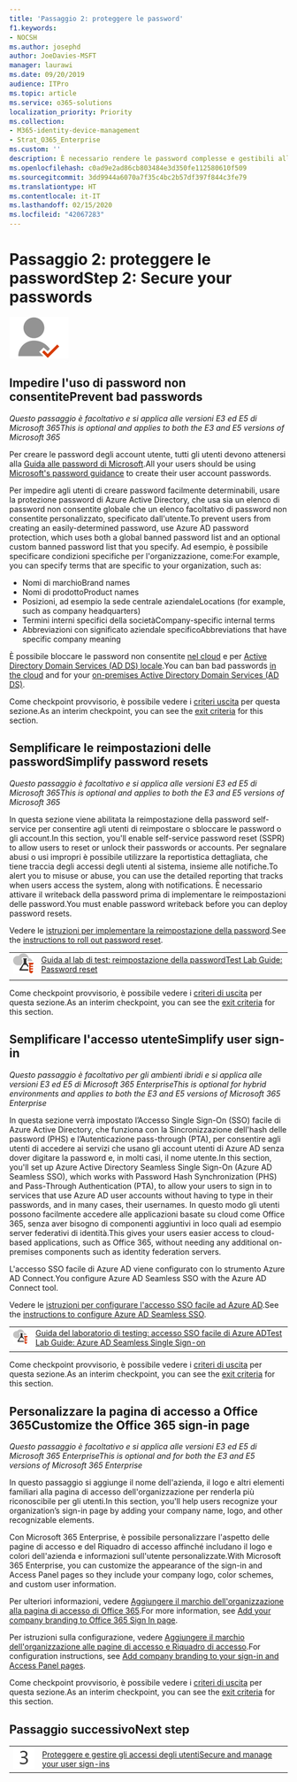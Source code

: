```yaml
---
title: 'Passaggio 2: proteggere le password'
f1.keywords:
- NOCSH
ms.author: josephd
author: JoeDavies-MSFT
manager: laurawi
ms.date: 09/20/2019
audience: ITPro
ms.topic: article
ms.service: o365-solutions
localization_priority: Priority
ms.collection:
- M365-identity-device-management
- Strat_O365_Enterprise
ms.custom: ''
description: È necessario rendere le password complesse e gestibili all'interno dell'organizzazione.
ms.openlocfilehash: c0ad9e2ad86cb803484e3d350fe112580610f509
ms.sourcegitcommit: 3dd9944a6070a7f35c4bc2b57df397f844c3fe79
ms.translationtype: HT
ms.contentlocale: it-IT
ms.lasthandoff: 02/15/2020
ms.locfileid: "42067283"
---
```

# <a name="step-2-secure-your-passwords"></a><span data-ttu-id="11ba6-103">Passaggio 2: proteggere le password</span><span class="sxs-lookup"><span data-stu-id="11ba6-103">Step 2: Secure your passwords</span></span>

![Fase 2: identità](../media/deploy-foundation-infrastructure/identity_icon-small.png)

<a name="identity-password-prot"></a>
## <a name="prevent-bad-passwords"></a><span data-ttu-id="11ba6-105">Impedire l'uso di password non consentite</span><span class="sxs-lookup"><span data-stu-id="11ba6-105">Prevent bad passwords</span></span>

<span data-ttu-id="11ba6-106">*Questo passaggio è facoltativo e si applica alle versioni E3 ed E5 di Microsoft 365*</span><span class="sxs-lookup"><span data-stu-id="11ba6-106">*This is optional and applies to both the E3 and E5 versions of Microsoft 365*</span></span>

<span data-ttu-id="11ba6-107">Per creare le password degli account utente, tutti gli utenti devono attenersi alla [Guida alle password di Microsoft](https://www.microsoft.com/research/publication/password-guidance/).</span><span class="sxs-lookup"><span data-stu-id="11ba6-107">All your users should be using [Microsoft's password guidance](https://www.microsoft.com/research/publication/password-guidance/) to create their user account passwords.</span></span>

<span data-ttu-id="11ba6-108">Per impedire agli utenti di creare password facilmente determinabili, usare la protezione password di Azure Active Directory, che usa sia un elenco di password non consentite globale che un elenco facoltativo di password non consentite personalizzato, specificato dall'utente.</span><span class="sxs-lookup"><span data-stu-id="11ba6-108">To prevent users from creating an easily-determined password, use Azure AD password protection, which uses both a global banned password list and an optional custom banned password list that you specify.</span></span> <span data-ttu-id="11ba6-109">Ad esempio, è possibile specificare condizioni specifiche per l'organizzazione, come:</span><span class="sxs-lookup"><span data-stu-id="11ba6-109">For example, you can specify terms that are specific to your organization, such as:</span></span>

- <span data-ttu-id="11ba6-110">Nomi di marchio</span><span class="sxs-lookup"><span data-stu-id="11ba6-110">Brand names</span></span>
- <span data-ttu-id="11ba6-111">Nomi di prodotto</span><span class="sxs-lookup"><span data-stu-id="11ba6-111">Product names</span></span>
- <span data-ttu-id="11ba6-112">Posizioni, ad esempio la sede centrale aziendale</span><span class="sxs-lookup"><span data-stu-id="11ba6-112">Locations (for example, such as company headquarters)</span></span>
- <span data-ttu-id="11ba6-113">Termini interni specifici della società</span><span class="sxs-lookup"><span data-stu-id="11ba6-113">Company-specific internal terms</span></span>
- <span data-ttu-id="11ba6-114">Abbreviazioni con significato aziendale specifico</span><span class="sxs-lookup"><span data-stu-id="11ba6-114">Abbreviations that have specific company meaning</span></span>

<span data-ttu-id="11ba6-115">È possibile bloccare le password non consentite [nel cloud](https://docs.microsoft.com/azure/active-directory/authentication/concept-password-ban-bad) e per [Active Directory Domain Services (AD DS) locale](https://docs.microsoft.com/azure/active-directory/authentication/concept-password-ban-bad-on-premises).</span><span class="sxs-lookup"><span data-stu-id="11ba6-115">You can ban bad passwords [in the cloud](https://docs.microsoft.com/azure/active-directory/authentication/concept-password-ban-bad) and for your [on-premises Active Directory Domain Services (AD DS)](https://docs.microsoft.com/azure/active-directory/authentication/concept-password-ban-bad-on-premises).</span></span>

<span data-ttu-id="11ba6-116">Come checkpoint provvisorio, è possibile vedere i [criteri uscita](identity-exit-criteria.md#crit-password-prot) per questa sezione.</span><span class="sxs-lookup"><span data-stu-id="11ba6-116">As an interim checkpoint, you can see the [exit criteria](identity-exit-criteria.md#crit-password-prot) for this section.</span></span>

<a name="identity-pw-reset"></a>
## <a name="simplify-password-resets"></a><span data-ttu-id="11ba6-117">Semplificare le reimpostazioni delle password</span><span class="sxs-lookup"><span data-stu-id="11ba6-117">Simplify password resets</span></span>

<span data-ttu-id="11ba6-118">*Questo passaggio è facoltativo e si applica alle versioni E3 ed E5 di Microsoft 365*</span><span class="sxs-lookup"><span data-stu-id="11ba6-118">*This is optional and applies to both the E3 and E5 versions of Microsoft 365*</span></span>

<span data-ttu-id="11ba6-119">In questa sezione viene abilitata la reimpostazione della password self-service per consentire agli utenti di reimpostare o sbloccare le password o gli account.</span><span class="sxs-lookup"><span data-stu-id="11ba6-119">In this section, you'll enable self-service password reset (SSPR) to allow users to reset or unlock their passwords or accounts.</span></span> <span data-ttu-id="11ba6-120">Per segnalare abusi o usi impropri è possibile utilizzare la reportistica dettagliata, che tiene traccia degli accessi degli utenti al sistema, insieme alle notifiche.</span><span class="sxs-lookup"><span data-stu-id="11ba6-120">To alert you to misuse or abuse, you can use the detailed reporting that tracks when users access the system, along with notifications.</span></span> <span data-ttu-id="11ba6-121">È necessario attivare il writeback della password prima di implementare le reimpostazioni delle password.</span><span class="sxs-lookup"><span data-stu-id="11ba6-121">You must enable password writeback before you can deploy password resets.</span></span>

<span data-ttu-id="11ba6-122">Vedere le [istruzioni per implementare la reimpostazione della password](https://docs.microsoft.com/azure/active-directory/authentication/howto-sspr-deployment).</span><span class="sxs-lookup"><span data-stu-id="11ba6-122">See the [instructions to roll out password reset](https://docs.microsoft.com/azure/active-directory/authentication/howto-sspr-deployment).</span></span>

|||
|:-------|:-----|
|![Guide al lab di test per il cloud Microsoft](../media/m365-enterprise-test-lab-guides/cloud-tlg-icon-small.png)| [<span data-ttu-id="11ba6-124">Guida al lab di test: reimpostazione della password</span><span class="sxs-lookup"><span data-stu-id="11ba6-124">Test Lab Guide: Password reset</span></span>](password-reset-m365-ent-test-environment.md) |
|||

<span data-ttu-id="11ba6-125">Come checkpoint provvisorio, è possibile vedere i [criteri di uscita](identity-exit-criteria.md#crit-identity-pw-reset) per questa sezione.</span><span class="sxs-lookup"><span data-stu-id="11ba6-125">As an interim checkpoint, you can see the [exit criteria](identity-exit-criteria.md#crit-identity-pw-reset) for this section.</span></span>


<a name="identity-sso"></a>
## <a name="simplify-user-sign-in"></a><span data-ttu-id="11ba6-126">Semplificare l'accesso utente</span><span class="sxs-lookup"><span data-stu-id="11ba6-126">Simplify user sign-in</span></span>

<span data-ttu-id="11ba6-127">*Questo passaggio è facoltativo per gli ambienti ibridi e si applica alle versioni E3 ed E5 di Microsoft 365 Enterprise*</span><span class="sxs-lookup"><span data-stu-id="11ba6-127">*This is optional for hybrid environments and applies to both the E3 and E5 versions of Microsoft 365 Enterprise*</span></span>

<span data-ttu-id="11ba6-128">In questa sezione verrà impostato l’Accesso Single Sign-On (SSO) facile di Azure Active Directory, che funziona con la Sincronizzazione dell'hash delle password (PHS) e l’Autenticazione pass-through (PTA), per consentire agli utenti di accedere ai servizi che usano gli account utenti di Azure AD senza dover digitare la password e, in molti casi, il nome utente.</span><span class="sxs-lookup"><span data-stu-id="11ba6-128">In this section, you'll set up Azure Active Directory Seamless Single Sign-On (Azure AD Seamless SSO), which works with Password Hash Synchronization (PHS) and Pass-Through Authentication (PTA), to allow your users to sign in to services that use Azure AD user accounts without having to type in their passwords, and in many cases, their usernames.</span></span> <span data-ttu-id="11ba6-129">In questo modo gli utenti possono facilmente accedere alle applicazioni basate su cloud come Office 365, senza aver bisogno di componenti aggiuntivi in loco quali ad esempio server federativi di identità.</span><span class="sxs-lookup"><span data-stu-id="11ba6-129">This gives your users easier access to cloud-based applications, such as Office 365, without needing any additional on-premises components such as identity federation servers.</span></span>

<span data-ttu-id="11ba6-130">L'accesso SSO facile di Azure AD viene configurato con lo strumento Azure AD Connect.</span><span class="sxs-lookup"><span data-stu-id="11ba6-130">You configure Azure AD Seamless SSO with the Azure AD Connect tool.</span></span>

<span data-ttu-id="11ba6-131">Vedere le [istruzioni per configurare l'accesso SSO facile ad Azure AD](https://docs.microsoft.com/azure/active-directory/connect/active-directory-aadconnect-sso-quick-start).</span><span class="sxs-lookup"><span data-stu-id="11ba6-131">See the [instructions to configure Azure AD Seamless SSO](https://docs.microsoft.com/azure/active-directory/connect/active-directory-aadconnect-sso-quick-start).</span></span>

|||
|:-------|:-----|
|![Guide al lab di test per il cloud Microsoft](../media/m365-enterprise-test-lab-guides/cloud-tlg-icon-small.png)| [<span data-ttu-id="11ba6-133">Guida del laboratorio di testing: accesso SSO facile di Azure AD</span><span class="sxs-lookup"><span data-stu-id="11ba6-133">Test Lab Guide: Azure AD Seamless Single Sign-on</span></span>](single-sign-on-m365-ent-test-environment.md) |
|||

<span data-ttu-id="11ba6-134">Come checkpoint provvisorio, è possibile vedere i [criteri di uscita](identity-exit-criteria.md#crit-identity-sso) per questa sezione.</span><span class="sxs-lookup"><span data-stu-id="11ba6-134">As an interim checkpoint, you can see the [exit criteria](identity-exit-criteria.md#crit-identity-sso) for this section.</span></span>


<a name="identity-custom-sign-in"></a>
## <a name="customize-the-office-365-sign-in-page"></a><span data-ttu-id="11ba6-135">Personalizzare la pagina di accesso a Office 365</span><span class="sxs-lookup"><span data-stu-id="11ba6-135">Customize the Office 365 sign-in page</span></span>

<span data-ttu-id="11ba6-136">*Questo passaggio è facoltativo e si applica alle versioni E3 ed E5 di Microsoft 365 Enterprise*</span><span class="sxs-lookup"><span data-stu-id="11ba6-136">*This is optional and for both the E3 and E5 versions of Microsoft 365 Enterprise*</span></span>

<span data-ttu-id="11ba6-137">In questo passaggio si aggiunge il nome dell'azienda, il logo e altri elementi familiari alla pagina di accesso dell'organizzazione per renderla più riconoscibile per gli utenti.</span><span class="sxs-lookup"><span data-stu-id="11ba6-137">In this section, you'll help users recognize your organization’s sign-in page by adding your company name, logo, and other recognizable elements.</span></span> 

<span data-ttu-id="11ba6-138">Con Microsoft 365 Enterprise, è possibile personalizzare l'aspetto delle pagine di accesso e del Riquadro di accesso affinché includano il logo e colori dell'azienda e informazioni sull'utente personalizzate.</span><span class="sxs-lookup"><span data-stu-id="11ba6-138">With Microsoft 365 Enterprise, you can customize the appearance of the sign-in and Access Panel pages so they include your company logo, color schemes, and custom user information.</span></span> 

<span data-ttu-id="11ba6-139">Per ulteriori informazioni, vedere [Aggiungere il marchio dell'organizzazione alla pagina di accesso di Office 365](https://docs.microsoft.com/office365/admin/setup/customize-sign-in-page).</span><span class="sxs-lookup"><span data-stu-id="11ba6-139">For more information, see [Add your company branding to Office 365 Sign In page](https://docs.microsoft.com/office365/admin/setup/customize-sign-in-page).</span></span>

<span data-ttu-id="11ba6-140">Per istruzioni sulla configurazione, vedere [Aggiungere il marchio dell'organizzazione alle pagine di accesso e Riquadro di accesso](https://aka.ms/aadpaddbranding).</span><span class="sxs-lookup"><span data-stu-id="11ba6-140">For configuration instructions, see [Add company branding to your sign-in and Access Panel pages](https://aka.ms/aadpaddbranding).</span></span>

<span data-ttu-id="11ba6-141">Come checkpoint provvisorio, è possibile vedere i [criteri di uscita](identity-exit-criteria.md#crit-identity-custom-sign-in) per questa sezione.</span><span class="sxs-lookup"><span data-stu-id="11ba6-141">As an interim checkpoint, you can see the [exit criteria](identity-exit-criteria.md#crit-identity-custom-sign-in) for this section.</span></span>

## <a name="next-step"></a><span data-ttu-id="11ba6-142">Passaggio successivo</span><span class="sxs-lookup"><span data-stu-id="11ba6-142">Next step</span></span>

|||
|:-------|:-----|
|![Passaggio 3](../media/stepnumbers/Step3.png)| [<span data-ttu-id="11ba6-144">Proteggere e gestire gli accessi degli utenti</span><span class="sxs-lookup"><span data-stu-id="11ba6-144">Secure and manage your user sign-ins</span></span>](identity-secure-user-sign-ins.md) |
